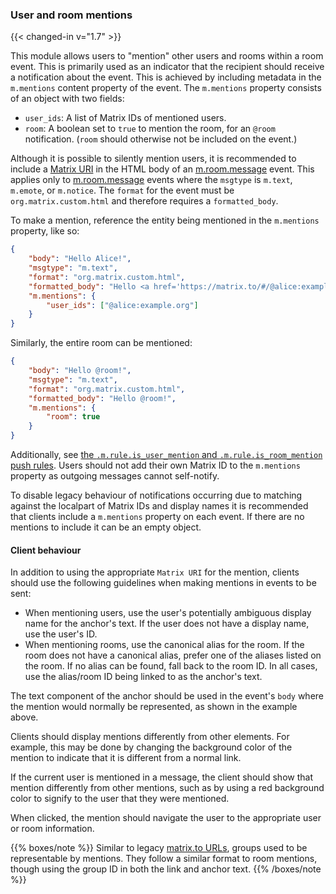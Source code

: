 
### User and room mentions

{{< changed-in v="1.7" >}}

This module allows users to "mention" other users and rooms within a room event.
This is primarily used as an indicator that the recipient should receive a notification
about the event.
This is achieved by including metadata in the `m.mentions` content property of
the event. The `m.mentions` property consists of an object with two fields:

* `user_ids`: A list of Matrix IDs of mentioned users.
* `room`: A boolean set to `true` to mention the room, for an `@room` notification. (`room` should otherwise
  not be included on the event.)

Although it is possible to silently mention users, it is recommended to include a
[Matrix URI](/appendices/#uris) in the HTML body of  an [m.room.message](#mroommessage)
event. This applies only to [m.room.message](#mroommessage) events where the `msgtype` is
`m.text`, `m.emote`, or `m.notice`. The `format` for the event must be
`org.matrix.custom.html` and therefore requires a `formatted_body`.

To make a mention, reference the entity being mentioned in the
`m.mentions` property, like so:

```json
{
    "body": "Hello Alice!",
    "msgtype": "m.text",
    "format": "org.matrix.custom.html",
    "formatted_body": "Hello <a href='https://matrix.to/#/@alice:example.org'>Alice</a>!",
    "m.mentions": {
        "user_ids": ["@alice:example.org"]
    }
}
```

Similarly, the entire room can be mentioned:

```json
{
    "body": "Hello @room!",
    "msgtype": "m.text",
    "format": "org.matrix.custom.html",
    "formatted_body": "Hello @room!",
    "m.mentions": {
        "room": true
    }
}
```

Additionally, see [the `.m.rule.is_user_mention` and `.m.rule.is_room_mention` push rules](#predefined-rules).
Users should not add their own Matrix ID to the `m.mentions` property as outgoing
messages cannot self-notify.

To disable legacy behaviour of notifications occurring due to matching against
the localpart of Matrix IDs and display names it is recommended that clients include
a `m.mentions` property on each event. If there are no mentions to include it can
be an empty object.

#### Client behaviour

In addition to using the appropriate `Matrix URI` for the mention,
clients should use the following guidelines when making mentions in
events to be sent:

-   When mentioning users, use the user's potentially ambiguous display
    name for the anchor's text. If the user does not have a display
    name, use the user's ID.
-   When mentioning rooms, use the canonical alias for the room. If the
    room does not have a canonical alias, prefer one of the aliases
    listed on the room. If no alias can be found, fall back to the room
    ID. In all cases, use the alias/room ID being linked to as the
    anchor's text.

The text component of the anchor should be used in the event's `body`
where the mention would normally be represented, as shown in the example
above.

Clients should display mentions differently from other elements. For
example, this may be done by changing the background color of the
mention to indicate that it is different from a normal link.

If the current user is mentioned in a message, the client should show that
mention differently from other mentions, such as by using a red
background color to signify to the user that they were mentioned.

When clicked, the mention should navigate the user to the appropriate
user or room information.

{{% boxes/note %}}
Similar to legacy [matrix.to URLs](/appendices/#matrixto-navigation),
groups used to be representable by mentions. They follow a similar format
to room mentions, though using the group ID in both the link and anchor
text.
{{% /boxes/note %}}